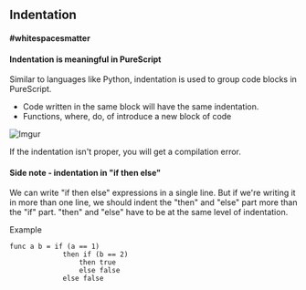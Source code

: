 ## Indentation

#### #whitespacesmatter
#### Indentation is meaningful in PureScript

Similar to languages like Python, indentation is used to group code blocks in PureScript.

* Code written in the same block will have the same indentation.
* Functions, where, do, of introduce a new block of code

![Imgur](https://i.imgur.com/PnaLakV.jpg)

If the indentation isn't proper, you will get a compilation error.

#### Side note - indentation in "if then else"

We can write "if then else" expressions in a single line. But if we're writing it in more than one line, we should indent the "then" and "else" part more than the "if" part. "then" and "else" have to be at the same level of indentation.

Example

```
func a b = if (a == 1)
             then if (b == 2)
                 then true
                 else false
             else false
```
